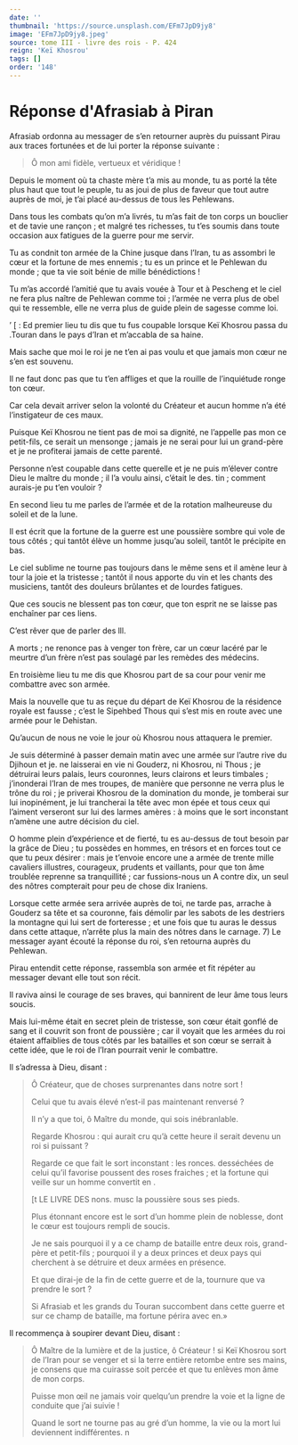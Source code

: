 ```yaml
---
date: ''
thumbnail: 'https://source.unsplash.com/EFm7JpD9jy8'
image: 'EFm7JpD9jy8.jpeg'
source: tome III - livre des rois - P. 424
reign: 'Keï Khosrou'
tags: []
order: '148'
---
```


# Réponse d'Afrasiab à Piran

Afrasiab ordonna au messager de s’en retourner auprès du puissant Pirau aux traces fortunées et de lui porter la réponse suivante :

> Ô mon ami fidèle, vertueux et véridique !

Depuis le moment où ta chaste mère t’a mis au monde, tu as porté la tête plus haut que tout le peuple, tu as joui de plus de faveur que tout autre auprès de moi, je t’ai placé au-dessus de tous les Pehlewans.

Dans tous les combats qu’on m’a livrés, tu m’as fait de ton corps un bouclier et de tavie une rançon ; et malgré tes richesses, tu t’es soumis dans toute occasion aux fatigues de la guerre pour me servir.

Tu as condnit ton armée de la Chine jusque dans l’Iran, tu as assombri le cœur et la fortune de mes ennemis ; tu es un prince et le Pehlewan du monde ; que ta vie soit bénie de mille bénédictions !

Tu m’as accordé l’amitié que tu avais vouée à Tour et à Pescheng et le ciel ne fera plus naître de Pehlewan comme toi ; l’armée ne verra plus de obel qui te ressemble, elle ne verra plus de guide plein de sagesse comme loi.

’ [ : Ed premier lieu tu dis que tu fus coupable lorsque Keï Khosrou passa du .Touran dans le pays d’Iran et m’accabla de sa haine.

Mais sache que moi le roi je ne t’en ai pas voulu et que jamais mon cœur ne s’en est souvenu.

Il ne faut donc pas que tu t’en affliges et que la rouille de l’inquiétude ronge ton cœur.

Car cela devait arriver selon la volonté du Créateur et aucun homme n’a été l’instigateur de ces maux.

Puisque Keï Khosrou ne tient pas de moi sa dignité, ne l’appelle pas mon ce petit-fils, ce serait un mensonge ; jamais je ne serai pour lui un grand-père et je ne profiterai jamais de cette parenté.

Personne n’est coupable dans cette querelle et je ne puis m’élever contre Dieu le maître du monde ; il l’a voulu ainsi, c’était le des. tin ; comment aurais-je pu t’en vouloir ?

En second lieu tu me parles de l’armée et de la rotation malheureuse du soleil et de la lune.

Il est écrit que la fortune de la guerre est une poussière sombre qui vole de tous côtés ; qui tantôt élève un homme jusqu’au soleil, tantôt le précipite en bas.

Le ciel sublime ne tourne pas toujours dans le même sens et il amène leur à tour la joie et la tristesse ; tantôt il nous apporte du vin et les chants des musiciens, tantôt des douleurs brûlantes et de lourdes fatigues.

Que ces soucis ne blessent pas ton cœur, que ton esprit ne se laisse pas enchaîner par ces liens.

C’est rêver que de parler des lll.

A morts ; ne renonce pas à venger ton frère, car un cœur lacéré par le meurtre d’un frère n’est pas soulagé par les remèdes des médecins.

En troisième lieu tu me dis que Khosrou part de sa cour pour venir me combattre avec son armée.

Mais la nouvelle que tu as reçue du départ de Keï Khosrou de la résidence royale est fausse ; c’est le Sipehbed Thous qui s’est mis en route avec une armée pour le Dehistan.

Qu’aucun de nous ne voie le jour où Khosrou nous attaquera le premier.

Je suis déterminé à passer demain matin avec une armée sur l’autre rive du Djihoun et je. ne laisserai en vie ni Gouderz, ni Khosrou, ni Thous ; je détruirai leurs palais, leurs couronnes, leurs clairons et leurs timbales ; j’inonderai l’Iran de mes troupes, de manière que personne ne verra plus le trône du roi ; je priverai Khosrou de la domination du monde, je tomberai sur lui inopinément, je lui trancherai la tête avec mon épée et tous ceux qui l’aiment verseront sur lui des larmes amères : à moins que le sort inconstant n’amène une autre décision du ciel.

O homme plein d’expérience et de fierté, tu es au-dessus de tout besoin par la grâce de Dieu ; tu possèdes en hommes, en trésors et en forces tout ce que tu peux désirer : mais je t’envoie encore une a armée de trente mille cavaliers illustres, courageux, prudents et vaillants, pour que ton âme troublée reprenne sa tranquillité ; car fussions-nous un A contre dix, un seul des nôtres compterait pour peu de chose dix Iraniens.

Lorsque cette armée sera arrivée auprès de toi, ne tarde pas, arrache à Gouderz sa tête et sa couronne, fais démolir par les sabots de les destriers la montagne qui lui sert de forteresse ; et une fois que tu auras le dessus dans cette attaque, n’arrête plus la main des nôtres dans le carnage. 7)
Le messager ayant écouté la réponse du roi, s’en retourna auprès du Pehlewan.

Pirau entendit cette réponse, rassembla son armée et fit répéter au messager devant elle tout son récit.

Il raviva ainsi le courage de ses braves, qui bannirent de leur âme tous leurs soucis.

Mais lui-même était en secret plein de tristesse, son cœur était gonflé de sang et il couvrit son front de poussière ; car il voyait que les armées du roi étaient affaiblies de tous côtés par les batailles et son cœur se serrait à cette idée, que le roi de l’Iran pourrait venir le combattre.

Il s’adressa à Dieu, disant :

> Ô Créateur, que de choses surprenantes dans notre sort !
>
> Celui que tu avais élevé n’est-il pas maintenant renversé ?
>
> Il n’y a que toi, ô Maître du monde, qui sois inébranlable.
>
> Regarde Khosrou : qui aurait cru qu’à cette heure il serait devenu un roi si puissant ?
>
> Regarde ce que fait le sort inconstant : les ronces. desséchées de celui qu’il favorise poussent des roses fraiches ; et la fortune qui veille sur un homme convertit en .
>
> [t LE LIVRE DES nons. musc la poussière sous ses pieds.
>
> Plus étonnant encore est le sort d’un homme plein de noblesse, dont le cœur est toujours rempli de soucis.
>
> Je ne sais pourquoi il y a ce champ de bataille entre deux rois, grand-père et petit-fils ; pourquoi il y a deux princes et deux pays qui cherchent à se détruire et deux armées en présence.
>
> Et que dirai-je de la fin de cette guerre et de la, tournure que va prendre le sort ?
>
> Si Afrasiab et les grands du Touran succombent dans cette guerre et sur ce champ de bataille, ma fortune périra avec en.»

Il recommença à soupirer devant Dieu, disant :

> Ô Maître de la lumière et de la justice, ô Créateur !
si Keï Khosrou sort de l’Iran pour se venger et si la terre entière retombe entre ses mains, je consens que ma cuirasse soit percée et que tu enlèves mon âme de mon corps.
>
> Puisse mon œil ne jamais voir quelqu’un prendre la voie et la ligne de conduite que j’ai suivie !
>
> Quand le sort ne tourne pas au gré d’un homme, la vie ou la mort lui deviennent indifférentes. n
